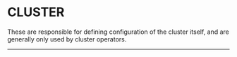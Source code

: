 # <strong>CLUSTER</strong>

These are responsible for defining configuration of the cluster itself, and are generally only used by cluster operators.

------------
